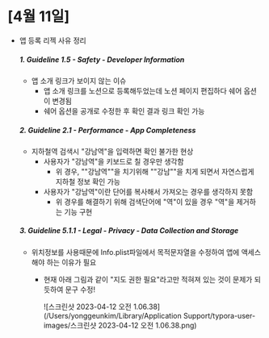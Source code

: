 # [4월 11일]

- 앱 등록 리젝 사유 정리

  ##### **1. Guideline 1.5 - Safety - Developer Information**

  - 앱 소개 링크가 보이지 않는 이슈
    - 앱 소개 링크를 노션으로 등록해두었는데 노션 페이지 편집하다 쉐어 옵션이 변경됨
    - 쉐어 옵션을 공개로 수정한 후 확인 결과 링크 확인 가능

  ##### **2. Guideline 2.1 - Performance - App Completeness**

  - 지하철역 검색시 "강남역"을 입력하면 확인 불가한 현상
    - 사용자가 "강남역"을 키보드로 칠 경우만 생각함
      - 위 경우, ""강남역""을 치기위해 ""강남""을 치게 되면서 자연스럽게 지하철 정보 확인 가능
    - 사용자가 "강남역"이란 단어를 복사해서 가져오는 경우를 생각하지 못함
      - 위 경우를 해결하기 위해 검색단어에 "역"이 있을 경우 "역"을 제거하는 기능 구현

  ##### **3. Guideline 5.1.1 - Legal - Privacy - Data Collection and Storage**

  - 위치정보를 사용때문에 Info.plist파일에서 목적문자열을 수정하여 앱에 액세스해야 하는 이유가 필요

    - 현재 아래 그림과 같이 "지도 권한 필요"라고만 적혀져 있는 것이 문제가 되듯하여 문구 수정!

      ![스크린샷 2023-04-12 오전 1.06.38](/Users/yonggeunkim/Library/Application Support/typora-user-images/스크린샷 2023-04-12 오전 1.06.38.png)